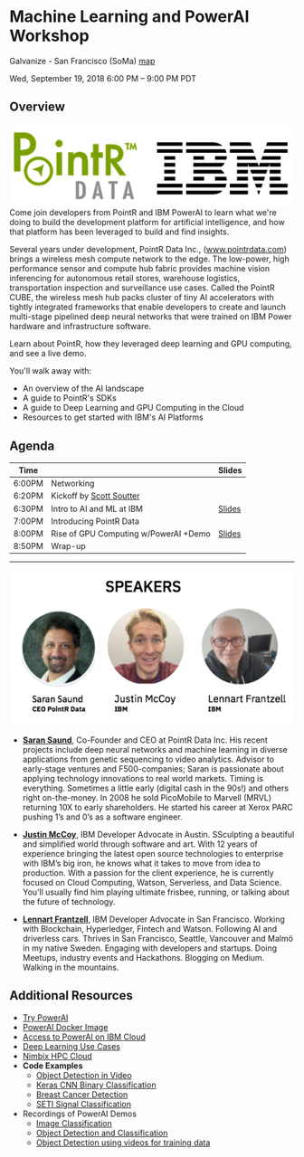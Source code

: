 

# Machine Learning and PowerAI Workshop


Galvanize - San Francisco (SoMa) [map](https://www.google.com/maps/place/Galvanize+-+San+Francisco+(SoMa)/@37.7876172,-122.3988267,17z/data=!3m1!4b1!4m5!3m4!1s0x8085807cb94a8b83:0x3cfc91016a294580!8m2!3d37.787613!4d-122.396638)


Wed, September 19, 2018
6:00 PM – 9:00 PM PDT


## Overview
![](images/ibmpoweraipointrdata28229.jpg)
Come join developers from PointR and IBM PowerAI to learn what we're doing to build the development platform for artificial intelligence, and how that platform has been leveraged to build and find insights.

Several years under development, PointR Data Inc., (www.pointrdata.com) brings a wireless mesh compute network to the edge. The low-power, high performance sensor and compute hub fabric provides machine vision inferencing for autonomous retail stores, warehouse logistics, transportation inspection and surveillance use cases. Called the PointR CUBE, the wireless mesh hub packs cluster of tiny AI accelerators with tightly integrated frameworks that enable developers to create and launch multi-stage pipelined deep neural networks that were trained on IBM Power hardware and infrastructure software.

Learn about PointR, how they leveraged deep learning and GPU computing, and see a live demo.

You'll walk away with:

* An overview of the AI landscape
* A guide to PointR's SDKs
* A guide to Deep Learning and GPU Computing in the Cloud
* Resources to get started with IBM's AI Platforms


## Agenda


| Time | | Slides |
| ------- | ------------------------ | ------ |
| 6:00PM  | Networking |
| 6:20PM  | Kickoff by [Scott Soutter](https://twitter.com/soutros?lang=en) | 
| 6:30PM  | Intro to AI and ML at IBM | [Slides](resources/intro-to-ai-and-ml.pdf) |
| 7:00PM | Introducing PointR Data | |
| 8:00PM | Rise of GPU Computing w/PowerAI +Demo | [Slides](rise-of-gpu-computing.pdf) |
| 8:50PM | Wrap-up | |





---
![Presenters](images/ibmpointrdata.png)

* **[Saran Saund](https://www.linkedin.com/in/saransaund/)**, Co-Founder and CEO at PointR Data Inc. His recent projects include deep neural networks and machine learning in diverse applications from genetic sequencing to video analytics. Advisor to early-stage ventures and F500-companies; Saran is passionate about applying technology innovations to real world markets. Timing is everything. Sometimes a little early (digital cash in the 90s!) and others right on-the-money. In 2008 he sold PicoMobile to Marvell (MRVL) returning 10X to early shareholders. He started his career at Xerox PARC pushing 1’s and 0’s as a software engineer.

* **[Justin McCoy](https://www.linkedin.com/in/mccoyjus/)**, IBM Developer Advocate in Austin. SSculpting a beautiful and simplified world through software and art. With 12 years of experience bringing the latest open source technologies to enterprise with IBM’s big iron, he knows what it takes to move from idea to production. With a passion for the client experience, he is currently focused on Cloud Computing, Watson, Serverless, and Data Science. You’ll usually find him playing ultimate frisbee, running, or talking about the future of technology.

* **[Lennart Frantzell](https://www.linkedin.com/in/lennartfrantzell/)**, IBM Developer Advocate in San Francisco. Working with Blockchain, Hyperledger, Fintech and Watson. Following AI and driverless cars. Thrives in San Francisco, Seattle, Vancouver and Malmö in my native Sweden. Engaging with developers and startups. Doing Meetups, industry events and Hackathons. Blogging on Medium. Walking in the mountains.


## Additional Resources

* [Try PowerAI](https://developer.ibm.com/linuxonpower/deep-learning-powerai/try-powerai/)
* [PowerAI Docker Image](https://hub.docker.com/r/ibmcom/powerai/)
* [Access to PowerAI on IBM Cloud](https://console.bluemix.net/catalog/services/powerai)
* [Deep Learning Use Cases](resources/deep-learning-usecases.pdf)
* [Nimbix HPC Cloud](https://www.nimbix.net/ibm/)
* **Code Examples**
    * [Object Detection in Video](https://developer.ibm.com/code/patterns/locate-and-count-items-with-object-detection/)
    * [Keras CNN Binary Classification](https://github.com/justinmccoy/keras-binary-classifier)
    * [Breast Cancer Detection](https://developer.ibm.com/linuxonpower/2018/05/11/breast-cancer-classification-ibm-powerai-vision/)
    * [SETI Signal Classification](https://github.com/fbarilla/SETI-Journey-Map)
* Recordings of PowerAI Demos
    * [Image Classification](https://www.youtube.com/watch?v=KN7Q5mXUwds)
    * [Object Detection and Classification](https://www.youtube.com/watch?v=sd34Q4tm1es)
    * [Object Detection using videos for training data](https://www.youtube.com/watch?v=2zHiUMw6RPk)









